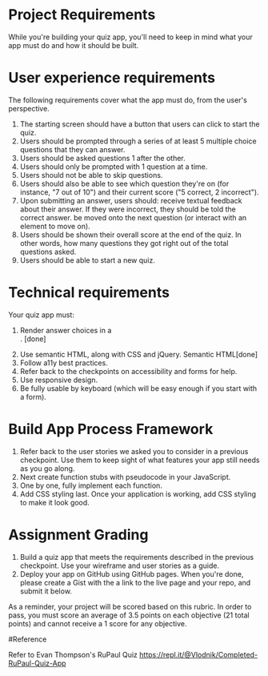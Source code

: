 # Project Requirements

While you're building your quiz app, you'll need to keep in mind what your app must do and how it should be built.

# User experience requirements

The following requirements cover what the app must do, from the user's perspective.

1. The starting screen should have a button that users can click to start the quiz.
2. Users should be prompted through a series of at least 5 multiple choice questions that they can answer.
3. Users should be asked questions 1 after the other.
4. Users should only be prompted with 1 question at a time.
5. Users should not be able to skip questions.
6. Users should also be able to see which question they're on (for instance, "7 out of 10") and their current score ("5 correct, 2 incorrect").
7. Upon submitting an answer, users should:
   receive textual feedback about their answer. If they were incorrect, they should be told the correct answer.
   be moved onto the next question (or interact with an element to move on).
8. Users should be shown their overall score at the end of the quiz. In other words, how many questions they got right out of the total questions asked.
9. Users should be able to start a new quiz.

# Technical requirements

Your quiz app must:

1. Render answer choices in a <form>. [done]
2. Use semantic HTML, along with CSS and jQuery. Semantic HTML[done]
3. Follow a11y best practices.
4. Refer back to the checkpoints on accessibility and forms for help.
5. Use responsive design.
6. Be fully usable by keyboard (which will be easy enough if you start with a form).

# Build App Process Framework

1. Refer back to the user stories we asked you to consider in a previous checkpoint. Use them to keep sight of what features your app still needs as you go along.
2. Next create function stubs with pseudocode in your JavaScript.
3. One by one, fully implement each function.
4. Add CSS styling last. Once your application is working, add CSS styling to make it look good.

# Assignment Grading

1. Build a quiz app that meets the requirements described in the previous checkpoint. Use your wireframe and user stories as a guide.
2. Deploy your app on GitHub using GitHub pages. When you're done, please create a Gist with the a link to the live page and your repo, and submit it below.

As a reminder, your project will be scored based on this rubric. In order to pass, you must score an average of 3.5 points on each objective (21 total points) and cannot receive a 1 score for any objective.

#Reference

Refer to Evan Thompson's RuPaul Quiz
https://repl.it/@Vlodnik/Completed-RuPaul-Quiz-App
